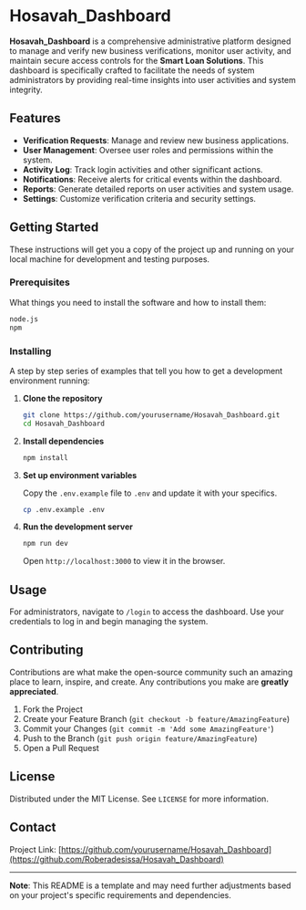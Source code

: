 # Hosavah_Dashboard

**Hosavah_Dashboard** is a comprehensive administrative platform designed to manage and verify new business verifications, monitor user activity, and maintain secure access controls for the **Smart Loan Solutions**. This dashboard is specifically crafted to facilitate the needs of system administrators by providing real-time insights into user activities and system integrity.

## Features

- **Verification Requests**: Manage and review new business applications.
- **User Management**: Oversee user roles and permissions within the system.
- **Activity Log**: Track login activities and other significant actions.
- **Notifications**: Receive alerts for critical events within the dashboard.
- **Reports**: Generate detailed reports on user activities and system usage.
- **Settings**: Customize verification criteria and security settings.

## Getting Started

These instructions will get you a copy of the project up and running on your local machine for development and testing purposes.

### Prerequisites

What things you need to install the software and how to install them:

```bash
node.js
npm
```

### Installing

A step by step series of examples that tell you how to get a development environment running:

1. **Clone the repository**

   ```bash
   git clone https://github.com/yourusername/Hosavah_Dashboard.git
   cd Hosavah_Dashboard
   ```

2. **Install dependencies**

   ```bash
   npm install
   ```

3. **Set up environment variables**

   Copy the `.env.example` file to `.env` and update it with your specifics.

   ```bash
   cp .env.example .env
   ```

4. **Run the development server**

   ```bash
   npm run dev
   ```

   Open `http://localhost:3000` to view it in the browser.

## Usage

For administrators, navigate to `/login` to access the dashboard. Use your credentials to log in and begin managing the system.

## Contributing

Contributions are what make the open-source community such an amazing place to learn, inspire, and create. Any contributions you make are **greatly appreciated**.

1. Fork the Project
2. Create your Feature Branch (`git checkout -b feature/AmazingFeature`)
3. Commit your Changes (`git commit -m 'Add some AmazingFeature'`)
4. Push to the Branch (`git push origin feature/AmazingFeature`)
5. Open a Pull Request

## License

Distributed under the MIT License. See `LICENSE` for more information.

## Contact

Project Link: [https://github.com/yourusername/Hosavah_Dashboard](https://github.com/Roberadesissa/Hosavah_Dashboard)

---

**Note**: This README is a template and may need further adjustments based on your project's specific requirements and dependencies.
